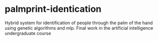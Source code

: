 # palmprint-identication
Hybrid system for identification of people through the palm of the hand using genetic algorithms and mlp. Final work in the artificial intelligence undergraduate course
